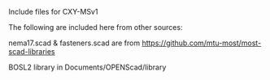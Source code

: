 Include files for CXY-MSv1

The following are included here from other sources:

nema17.scad & fasteners.scad are from https://github.com/mtu-most/most-scad-libraries

BOSL2 library in Documents/OPENScad/library
